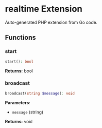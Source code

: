 # realtime Extension

Auto-generated PHP extension from Go code.

## Functions

### start

```php
start(): bool
```

**Returns:** bool

### broadcast

```php
broadcast(string $message): void
```

**Parameters:**

- `message` (string)

**Returns:** void


